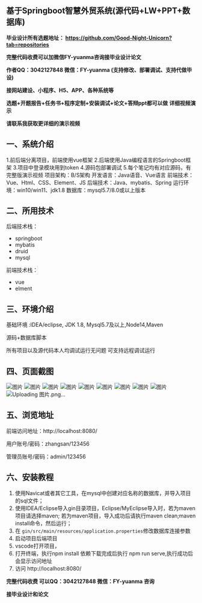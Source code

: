 ## 基于Springboot智慧外贸系统(源代码+LW+PPT+数据库)
**毕业设计所有选题地址： https://github.com/Good-Night-Unicorn?tab=repositories**

**完整代码收费可以加微信FY-yuanma咨询接毕业设计论文**

**作者QQ：3042127848 微信：FY-yuanma (支持修改、部署调试、支持代做毕设)**

**接网站建设、小程序、H5、APP、各种系统等**

**选题+开题报告+任务书+程序定制+安装调试+论文+答辩ppt都可以做**
**详细视频演示**

**请联系我获取更详细的演示视频**

## 一、系统介绍

1.前后端分离项目，前端使用vue框架
2.后端使用Java编程语言的Springboot框架
3.项目中登录模块用到token
4.源码包部署调试
5.每个笔记均有对应源码，有完整版演示视频
项目架构：B/S架构
开发语言：Java语音、Vue语言
前端技术：Vue、Html、CSS、Element、JS
后端技术：Java、mybatis、Spring
运行环境：win10/win11、jdk1.8
数据库：mysql5.7/8.0或以上版本

## 二、所用技术

后端技术栈：

- springboot
- mybatis
- druid
- mysql

前端技术栈：

- vue
- elment



## 三、环境介绍

基础环境 :IDEA/eclipse, JDK 1.8, Mysql5.7及以上,Node14,Maven

源码+数据库脚本

所有项目以及源代码本人均调试运行无问题 可支持远程调试运行

## 四、页面截图
![图片](https://github.com/user-attachments/assets/f536d43f-4d12-4dbb-b82e-e1b87c1ff5f8)
![图片](https://github.com/user-attachments/assets/fcdd2f21-462d-497e-95c7-49c4374f4e23)
![图片](https://github.com/user-attachments/assets/6edc1872-b2aa-4dec-b2e1-3a22aa650638)
![图片](https://github.com/user-attachments/assets/79b9364e-7968-40a5-b2d0-dea57149da53)
![图片](https://github.com/user-attachments/assets/8f78f20e-1812-40e5-a970-ce210cebda17)
![图片](https://github.com/user-attachments/assets/6e10c12d-2b05-4672-be5b-ec713444b88b)
![图片](https://github.com/user-attachments/assets/b4bb0bee-34c8-4bb3-bbaf-d8f85e882d7c)
![图片](https://github.com/user-attachments/assets/2f723739-622f-4362-aaa1-3c4e0e34410a)
![图片](https://github.com/user-attachments/assets/c63bbeed-5bd2-40e1-9430-fec473ff60d8)
![Uploading 图片.png…]()


## 五、浏览地址

前端访问地址：http://localhost:8080/

用户账号/密码：zhangsan/123456

管理员账号/密码：admin/123456  

## 六、安装教程

1. 使用Navicat或者其它工具，在mysql中创建对应名称的数据库，并导入项目的sql文件；
2. 使用IDEA/Eclipse导入gin目录项目，Eclipse/MyEclipse导入时，若为maven项目请选择maven;
   若为maven项目，导入成功后请执行maven clean;maven install命令，然后运行；
3. 在 `gin/src/main/resources/application.properties`修改数据库连接参数
4. 启动项目后端项目 
5. vscode打开项目，
6. 打开终端，执行npm install 依赖下载完成后执行 npm run serve,执行成功后会显示访问地址
7. 访问  http://localhost:8080/

**完整代码收费  可以QQ：3042127848 微信：FY-yuanma 咨询**

**接毕业设计和论文**
